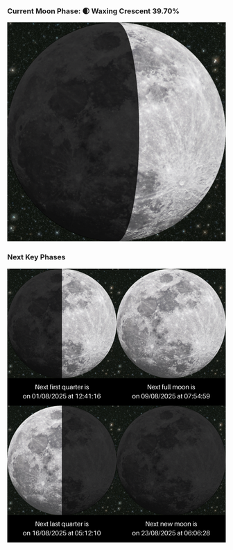 ### Current Moon Phase: 🌒 Waxing Crescent 39.70%
![Moon Phase](moonphase.png)
### Next Key Phases
![Gallery](gallery.png)